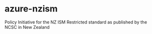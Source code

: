 # azure-nzism
Policy Initiative for the NZ ISM Restricted standard as published by the NCSC in New Zealand
